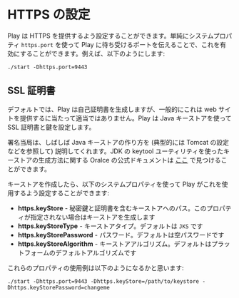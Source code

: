 <!-- translated -->
<!-- # Configuring HTTPS -->
# HTTPS の設定

<!-- Play can configured to serve HTTPS.  To enable this, simply tell Play which port to listen using the `https.port` system property.  For example: -->
Play は HTTPS を提供するよう設定することができます。単純にシステムプロパティ `https.port` を使って Play に待ち受けるポートを伝えることで、これを有効にすることができます。例えば、以下のようにします:

    ./start -Dhttps.port=9443

<!-- ## SSL Certificates -->
## SSL 証明書

<!-- By default, Play will generate itself a self signed certificate, however typically this will not be suitable for serving a website.  Play uses Java key stores to configure SSL certificates and keys. -->
デフォルトでは、Play は自己証明書を生成しますが、一般的にこれは web サイトを提供するに当たって適当ではありません。Play は Java キーストアを使って SSL 証明書と鍵を設定します。

<!-- Signing authorities often provide instructions on how to create a Java keystore (typically with reference to Tomcat configuration).  The official Oracle documentation on how to generate keystores using the JDK keytool utility can be found [here](http://docs.oracle.com/javase/7/docs/technotes/tools/solaris/keytool.html). -->
署名当局は、しばしば Java キーストアの作り方を (典型的には Tomcat の設定などを参照して) 説明してくれます。JDK の keytool ユーティリティを使ったキーストアの生成方法に関する Oralce の公式ドキュメントは [ここ](http://docs.oracle.com/javase/7/docs/technotes/tools/solaris/keytool.html) で見つけることができます。

<!-- Having created your keystore, the following system properties can be used to configure Play to use it: -->
キーストアを作成したら、以下のシステムプロパティを使って Play がこれを使用するよう設定することができます:

<!-- * **https.keyStore** - The path to the keystore containing the private key and certificate, if not provided generates a keystore for you
* **https.keyStoreType** - The key store type, defaults to `JKS`
* **https.keyStorePassword** - The password, defaults to a blank password
* **https.keyStoreAlgorithm** - The key store algorithm, defaults to the platforms default algorithm -->
* **https.keyStore** - 秘密鍵と証明書を含むキーストアへのパス。このプロパティが指定されない場合はキーストアを生成します
* **https.keyStoreType** - キーストアタイプ。デフォルトは `JKS` です
* **https.keyStorePassword** - パスワード。デフォルトは空パスワードです
* **https.keyStoreAlgorithm** - キーストアアルゴリズム。デフォルトはプラットフォームのデフォルトアルゴリズムです

<!-- An example of using these properties might be: -->
これらのプロパティの使用例は以下のようになるかと思います:

    ./start -Dhttps.port=9443 -Dhttps.keyStore=/path/to/keystore -Dhttps.keyStorePassword=changeme
